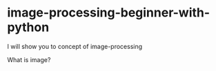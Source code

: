 # image-processing-beginner-with-python
I will show you to concept of image-processing

What is image?

